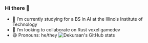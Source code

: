 ### Hi there 👋
- 🌱 I’m currently studying for a BS in AI at the Illinois Institute of Technology
- 👯 I’m looking to collaborate on Rust voxel gamedev
- 😄 Pronouns: he/they
![Dekuraan's GitHub stats](https://github-readme-stats.vercel.app/api?username=dekuraan&count_private=true&theme=dark)
